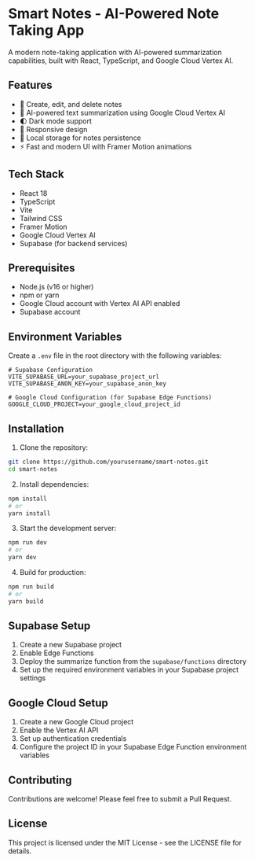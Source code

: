 # Smart Notes - AI-Powered Note Taking App

A modern note-taking application with AI-powered summarization capabilities, built with React, TypeScript, and Google Cloud Vertex AI.

## Features

- 📝 Create, edit, and delete notes
- 🤖 AI-powered text summarization using Google Cloud Vertex AI
- 🌓 Dark mode support
- 📱 Responsive design
- 💾 Local storage for notes persistence
- ⚡ Fast and modern UI with Framer Motion animations

## Tech Stack

- React 18
- TypeScript
- Vite
- Tailwind CSS
- Framer Motion
- Google Cloud Vertex AI
- Supabase (for backend services)

## Prerequisites

- Node.js (v16 or higher)
- npm or yarn
- Google Cloud account with Vertex AI API enabled
- Supabase account

## Environment Variables

Create a `.env` file in the root directory with the following variables:

```env
# Supabase Configuration
VITE_SUPABASE_URL=your_supabase_project_url
VITE_SUPABASE_ANON_KEY=your_supabase_anon_key

# Google Cloud Configuration (for Supabase Edge Functions)
GOOGLE_CLOUD_PROJECT=your_google_cloud_project_id
```

## Installation

1. Clone the repository:
```bash
git clone https://github.com/yourusername/smart-notes.git
cd smart-notes
```

2. Install dependencies:
```bash
npm install
# or
yarn install
```

3. Start the development server:
```bash
npm run dev
# or
yarn dev
```

4. Build for production:
```bash
npm run build
# or
yarn build
```

## Supabase Setup

1. Create a new Supabase project
2. Enable Edge Functions
3. Deploy the summarize function from the `supabase/functions` directory
4. Set up the required environment variables in your Supabase project settings

## Google Cloud Setup

1. Create a new Google Cloud project
2. Enable the Vertex AI API
3. Set up authentication credentials
4. Configure the project ID in your Supabase Edge Function environment variables

## Contributing

Contributions are welcome! Please feel free to submit a Pull Request.

## License

This project is licensed under the MIT License - see the LICENSE file for details. 